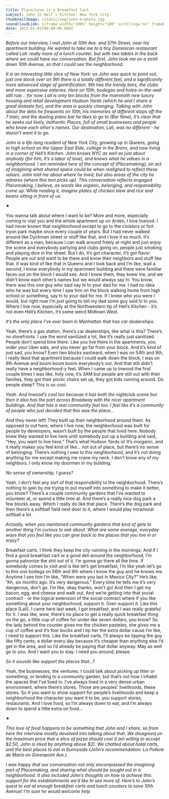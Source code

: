 ```yaml
---
title: Place/Love is a Breakfast Cart
subject: John in Hell’s Kitchen, New York City
thumbnailImage: /static/img/john-m-photo.jpg
soundcloudLink: <iframe width="100%" height="100" scrolling="no" frameborder="no" allow="autoplay" src="https://w.soundcloud.com/player/?url=https%3A//api.soundcloud.com/tracks/775476772&color=%23ff5500&auto_play=false&hide_related=false&show_comments=true&show_user=true&show_reposts=false&show_teaser=true&visual=true"></iframe>
date: 2015-01-01T00:00:00.000Z
---
```





*Before our interview, I met John at 10th Ave. and 57th Street, near his apartment building. He wanted to take me to a tiny Dominican restaurant called Lali: really more of a lunch counter, but with two tables in the back where we could have our conversation. But first, John took me on a stroll down 10th Avenue, so that I could see the neighborhood.* 

*It is an interesting little slice of New York: as John was quick to point out, just one block over on 9th there is a totally different feel, and a significantly more advanced stage of gentrification. 9th has the trendy bars, the clubs and more expensive eateries. Here on 10th, bodegas and holes-in-the-wall still rule… for now. Lali is only ten blocks from the mammoth new luxury housing and retail development Hudson Yards (which he and I share a great distaste for), and the area is quickly changing. Talking with John about the delis he frequents on 10th, his memories of different stops off the 7 train, and the dueling piano bar he likes to go to (Bar Nine), it’s clear that he seeks out lively, authentic Places, full of small businesses and people who know each other's names. Our destination, Lali, was no different - he doesn’t want it to go.* 

*John is a life-long resident of New York City, growing up in Queens, going to high school on the Upper East Side, college in the Bronx, and now living in a corner of Hell’s Kitchen. John knows NYC as well as just about anybody (for him, it’s a labor of love), and knows what he values in a neighborhood. I am reminded here of the concept of [Placemaking], an act of imagining what shared space could be when realigned to reflect these values. John told me about where he lived, but also areas of the city he admires (where this text picks up). This conversation reflects engaged Placemaking, I believe, as words like organic, belonging, and responsibility come up. While reading it, imagine plates of chicken stew and rice and beans sitting in front of us:*

<div>✷</div>

You wanna talk about where I want to be? More and more, especially coming to visit you and the whole apartment up on Arden, I love Inwood. I had never known that neighborhood except to go to the cloisters or fort tryon park maybe once every couple of years. But I had never walked around like Dyckman street or stuff like that, and I love it so much. It’s different as a man, because I can walk around freely at night and just enjoy the scene and everybody partying and clubs going on, people just smoking and playing dice in the street. But I do, it’s got character, it’s got flavor. People are out and want to be there and know their neighbors and stuff like that. It was kind of like that in Queens and I look back and I’m like, wait a second, I know everybody in my apartment building and there were familiar faces out on the block I would see. And I knew them, they knew me, and we didn’t know each other’s names but we would always say hi. You know, there was this one guy who said say hi to your dad for me. I had no idea who he was but every time I saw him on the block walking home from high school or something, say hi to your dad for me. If I knew who you were I would, but right now I’m just going to tell my dad some guy said hi to you. Where I live now, especially at the Northwestern tip of Hell’s Kitchen - it’s not even Hell’s Kitchen, it’s some weird Midtown West. 

*It’s the only place I’ve ever been in Manhattan that has car dealerships.*

Yeah, there’s a gas station, there’s car dealerships, like what is this? There’s no storefronts. I use the word sanitized a lot, like it’s really just sanitized. People don’t spend time there. Like you live there in the apartments, you order your Uber eats, and you never go far from your block. And it’s kind of just sad, you know? Even two blocks eastward, when I was on 54th and 9th, I really liked that apartment because I could walk down the block, I was on 9th Avenue and boom boom boom everybody’s out. And that still didn’t really have a neighborhood-y feel. When I came up to Inwood the first couple times I was like, holy cow, it’s 3AM but people are still out with their families, they got their picnic chairs set up, they got kids running around. Do people sleep? This is so cool.

*Yeah. And Inwood’s cool too because it has both the nightclub scene but then it also has the part across Broadway with the nicer apartment buildings. And that has a real community feel too. I feel like it’s a community of people who just decided that this was the place...*

And they never left! They built up their neighborhood around them. As opposed to out here, where I live now, the neighborhood was built for people by developers, wasn’t built by the people that lived here. Nobody knew they wanted to live here until somebody put up a building and said, “Hey, you want to live here.” That’s what Hudson Yards is! It’s inorganic, and it really makes you feel kind of like... not out of place, but there’s no sense of belonging. There’s nothing I owe to this neighborhood, and it’s not doing anything for me except making me crane my neck. I don’t know any of my neighbors. I only know my doormen in my building.

*No sense of ownership, I guess?*

Yeah. I don’t feel any sort of that responsibility to the neighborhood. There’s nothing to gain by me trying to put myself into something to make it better, you know? There’s a couple community gardens that I’ve wanted to volunteer at, or spend a little time at. And there’s a really nice dog park a few blocks away. Which I really do like that place. There’s the dog park and then there’s a softball field next door to it, where I would play intramural softball a lot.

*Actually, when you mentioned community gardens that kind of gets to another thing I’m curious to ask about. What are some average, everyday ways that you feel like you can give back to the places that you live in or enjoy?*

Breakfast carts. I think they keep the city running in the mornings. And if I find a good breakfast cart or a good deli around the neighborhood, I’m gonna patronize the shit out of it. I’m gonna go there all the time. If somebody comes to visit and is like let’s get breakfast, I’m like yeah let’s go to this one bodega on 56th and 9th where I know the guy and he knows me. Anytime I see him I’m like, “When were you last in Mexico City?” He’s like, “Ah, six months ago. It’s very dangerous.” Every time he tells me it’s very dangerous, don’t go. I’m like, okay thanks, won’t go! And then I get my bacon, egg, and cheese and walk out. And we’re getting into that social contract - or the logical extension of the social contract where if you like something about your neighborhood, support it. Over-support it. Like this place [Lali]. I came here last week, I got breakfast, and I was really grateful for it. I was like, wow, there’s no place to get a really quick breakfast thing on the go, a little cup of coffee for under like seven dollars, you know? So the lady behind the counter gives me the chicken pasteles, she gives me a cup of coffee and it’s four bucks and I tip her the extra dollar cause I’m like, I need to support this. Like the breakfast carts, I’ll always be tipping the guy like fifty cents, a dollar every day because it’s cheaper than anything else I’d get in the area, and so I’d already be paying that dollar anyway. May as well go to you. And I want you to stay. I need you around, please.

*So it sounds like support the places that…?*

Yeah, the businesses, the ventures. I could talk about picking up litter or something, or tending to a community garden, but that’s not how I inhabit the spaces that I’ve lived in. I’ve always lived in a very dense urban environment, where there’s stores. Those are peoples’ livelihoods, these stores. So if you want to show support for people’s livelihoods and keep a neighborhood the character you want it to be, you support stores, restaurants. And I love food, so I’m always down to eat, and I’m always down to spend a little extra on food...

<div>✷</div>

*This love of food happens to be something that John and I share, so from here the interview mostly devolved into talking about that. We disagreed on the maximum price that a slice of pizza should cost (I am willing to accept $2.50, John is irked by anything above $2). We chatted about halal carts, and the best places to eat in Sunnyside (John’s recommendation: La Pollera de Mario on Greenpoint Ave.).*

*I was happy that our conversation not only encompassed the imagining part of Placemaking, and sharing what should be sought out in a neighborhood. It also included John’s thoughts on how to achieve this: support for the establishments we’d like to see more of. Here’s to John’s quest to eat at enough breakfast carts and lunch counters to save 10th Avenue! I’m sure he would welcome help*